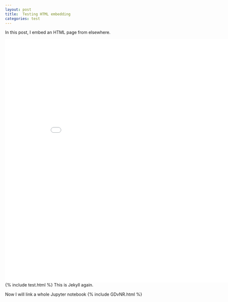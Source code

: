 ```yaml
---
layout: post
title:  Testing HTML embedding
categories: test
---
```

In this post, I embed an HTML page from elsewhere.
<iframe width="900" height="800" frameborder="0" scrolling="no" src="//plot.ly/~artirj/0.embed"></iframe>
{% include test.html %}
This is Jekyll again.

Now I will link a whole Jupyter notebook
{% include GDvNR.html %}
